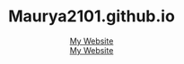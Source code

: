 # <center>Maurya2101.github.io

<center><a href="web development"> My Website</a>
  <center><a href="html5up-editorial (1)"> My Website</a>
